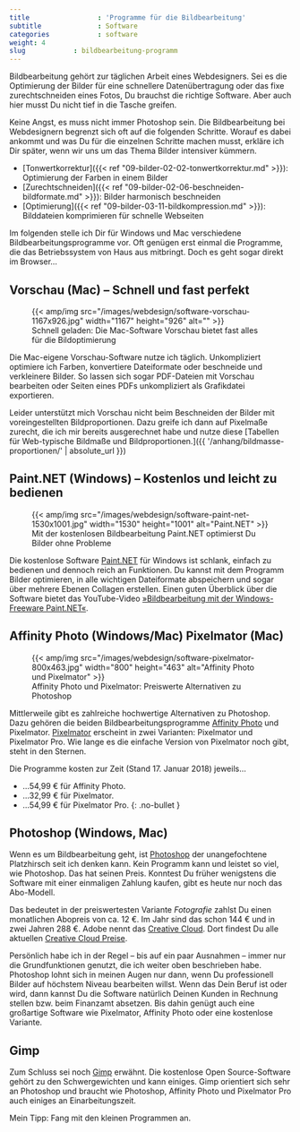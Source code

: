 ```yaml
---
title                 : 'Programme für die Bildbearbeitung'
subtitle              : Software
categories            : software
weight: 4
slug            : bildbearbeitung-programm
---
```

Bildbearbeitung gehört zur täglichen Arbeit eines Webdesigners. Sei es die Optimierung der Bilder für eine schnellere Datenübertragung oder das fixe zurechtschneiden eines Fotos, Du brauchst die richtige Software. Aber auch hier musst Du nicht tief in die Tasche greifen.
<!-- readmore -->

Keine Angst, es muss nicht immer Photoshop sein. Die Bildbearbeitung bei Webdesignern begrenzt sich oft auf die folgenden Schritte. Worauf es dabei ankommt und was Du für die einzelnen Schritte machen musst, erkläre ich Dir später, wenn wir uns um das Thema Bilder intensiver kümmern.

* [Tonwertkorrektur]({{< ref "09-bilder-02-02-tonwertkorrektur.md" >}}): Optimierung der Farben in einem Bilder
* [Zurechtschneiden]({{< ref "09-bilder-02-06-beschneiden-bildformate.md" >}}): Bilder harmonisch beschneiden
* [Optimierung]({{< ref "09-bilder-03-11-bildkompression.md" >}}): Bilddateien komprimieren für schnelle Webseiten

Im folgenden stelle ich Dir für Windows und Mac verschiedene Bildbearbeitungsprogramme vor. Oft genügen erst einmal die Programme, die das Betriebssystem von Haus aus mitbringt. Doch es geht sogar direkt im Browser…

## Vorschau (Mac) – Schnell und fast perfekt

<figure>
{{< amp/img src="/images/webdesign/software-vorschau-1167x926.jpg" width="1167" height="926" alt="" >}}
<figcaption>Schnell geladen: Die Mac-Software Vorschau bietet fast alles für die Bildoptimierung</figcaption>
</figure>

Die Mac-eigene Vorschau-Software nutze ich täglich. Unkompliziert optimiere ich Farben, konvertiere Dateiformate oder beschneide und verkleinere Bilder. So lassen sich sogar PDF-Dateien mit Vorschau bearbeiten oder Seiten eines PDFs unkompliziert als Grafikdatei exportieren.

Leider unterstützt mich Vorschau nicht beim Beschneiden der Bilder mit voreingestellten Bildproportionen. Dazu greife ich dann auf Pixelmaße zurecht, die ich mir bereits ausgerechnet habe und nutze diese [Tabellen für Web-typische Bildmaße und Bildproportionen.]({{ '/anhang/bildmasse-proportionen/' | absolute_url }})

## Paint.NET (Windows) – Kostenlos und leicht zu bedienen

<figure>
{{< amp/img src="/images/webdesign/software-paint-net-1530x1001.jpg" width="1530" height="1001" alt="Paint.NET" >}}
<figcaption>Mit der kostenlosen Bildbearbeitung Paint.NET optimierst Du Bilder ohne Probleme</figcaption>
</figure>

Die kostenlose Software [Paint.NET](https://www.getpaint.net/) für Windows ist schlank, einfach zu bedienen und dennoch reich an Funktionen. Du kannst mit dem Programm Bilder optimieren, in alle wichtigen Dateiformate abspeichern und sogar über mehrere Ebenen Collagen erstellen. Einen guten Überblick über die Software bietet das YouTube-Video [»Bildbearbeitung mit der Windows-Freeware Paint.NET«](https://www.youtube.com/watch?v=zpNye1hMu_4).

## Affinity Photo (Windows/Mac) Pixelmator (Mac)

<figure>
{{< amp/img src="/images/webdesign/software-pixelmator-800x463.jpg" width="800" height="463" alt="Affinity Photo und Pixelmator" >}}
<figcaption>Affinity Photo und Pixelmator: Preiswerte Alternativen zu Photoshop</figcaption>
</figure>

Mittlerweile gibt es zahlreiche hochwertige Alternativen zu Photoshop. Dazu gehören die beiden Bildbearbeitungsprogramme [Affinity Photo](https://affinity.serif.com/de/photo/) und Pixelmator. [Pixelmator](http://www.pixelmator.com/) erscheint in zwei Varianten: Pixelmator und Pixelmator Pro. Wie lange es die einfache Version von Pixelmator noch gibt, steht in den Sternen.

Die Programme kosten zur Zeit (Stand 17. Januar 2018) jeweils…

*  …54,99 € für Affinity Photo.
*  …32,99 € für Pixelmator.
*  …54,99 € für Pixelmator Pro.
{: .no-bullet }

## Photoshop (Windows, Mac)

Wenn es um Bildbearbeitung geht, ist [Photoshop](https://www.adobe.com/de/products/photoshop.html) der unangefochtene Platzhirsch seit ich denken kann. Kein Programm kann und leistet so viel, wie Photoshop. Das hat seinen Preis. Konntest Du früher wenigstens die Software mit einer einmaligen Zahlung kaufen, gibt es heute nur noch das Abo-Modell.

Das bedeutet in der preiswertesten Variante *Fotografie* zahlst Du einen monatlichen Abopreis von ca. 12 €. Im Jahr sind das schon 144 € und in zwei Jahren 288 €. Adobe nennt das [Creative Cloud](https://www.adobe.com/de/creativecloud/). Dort findest Du alle aktuellen [Creative Cloud Preise](https://www.adobe.com/de/creativecloud/plans.html).

Persönlich habe ich in der Regel – bis auf ein paar Ausnahmen – immer nur die Grundfunktionen genutzt, die ich weiter oben beschrieben habe. Photoshop lohnt sich in meinen Augen nur dann, wenn Du professionell Bilder auf höchstem Niveau bearbeiten willst. Wenn das Dein Beruf ist oder wird, dann kannst Du die Software natürlich Deinen Kunden in Rechnung stellen bzw. beim Finanzamt absetzen. Bis dahin genügt auch eine großartige Software wie Pixelmator, Affinity Photo oder eine kostenlose Variante.

## Gimp

Zum Schluss sei noch [Gimp](https://www.gimp.org/) erwähnt. Die kostenlose Open Source-Software gehört zu den Schwergewichten und kann einiges. Gimp orientiert sich sehr an Photoshop und braucht wie Photoshop, Affinity Photo und Pixelmator Pro auch einiges an Einarbeitungszeit.

Mein Tipp: Fang mit den kleinen Programmen an.
